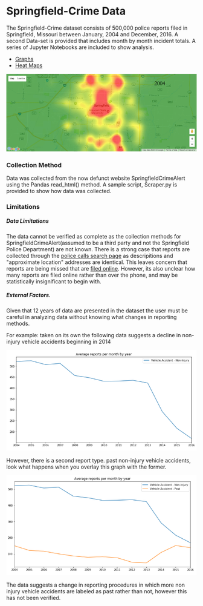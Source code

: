 # Springfield-Crime Data

The Springfield-Crime dataset consists of 500,000 police reports filed in Springfield, Missouri between January, 2004 and December, 2016. A second Data-set is provided that includes month by month incident totals. A series of Jupyter Notebooks are included to show analysis. 

  * [Graphs](notebooks/Basic%20Analysis.ipynb)
  * [Heat Maps](notebooks/Heat%20Maps.ipynb)
  
![police-report-animation](img/heat-map-animation.gif)

### Collection Method

Data was collected from the now defunct website SpringfieldCrimeAlert using the Pandas read_html() method. A sample script, Scraper.py is provided to show how data was collected.  

### Limitations

##### Data Limitations

The data cannot be verified as complete as the collection methods for SpringfieldCrimeAlert(assumed to be a third party and not the Springfield Police Department) are not known. There is a strong case that reports are collected through the [police calls search page](https://www.springfieldmo.gov/1724/Police-Calls-Search) as descripitions and "approximate location" addresses are identical. This leaves concern that reports are being missed that are [filed online](https://www.springfieldmo.gov/873/Online-Police-Report). However, its also unclear how many reports are filed online rather than over the phone, and may be statistically insignificant to begin with.

##### External Factors. 
Given that 12 years of data are presented in the dataset the user must be careful in analyzing data without knowing what changes in reporting methods.

For example: taken on its own the following data suggests a decline in non-injury vehicle accidents beginning in 2014

![va no overylay](img/va-plot.PNG?raw=true "va no overlay")

However, there is a second report type. past non-injury vehicle accidents, look what happens when you overlay this graph with the former.

![va overlay](img/va-plot-2.PNG?raw=true "va overlay")

The data suggests a change in reporting procedures in which more non injury vehicle accidents are labeled as past rather than not, however this has not been verified. 
